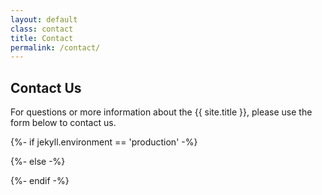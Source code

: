```yaml
---
layout: default
class: contact
title: Contact
permalink: /contact/
---
```


## Contact Us

For questions or more information about the {{ site.title }}, please use the form below to contact us.

<!-- <iframe src="https://docs.google.com/forms/d/e/1FAIpQLSf6a1zAQDq6Rd7znuJG_fgdtdoF-dxltpZiHddwiYlyM1Z0mQ/viewform?embedded=true" width="940" height="941" frameborder="0" marginheight="0" marginwidth="0" id="curii-contact">Loading…</iframe> -->

<!-- <h3>Form Restyler</h3> -->

{%- if jekyll.environment == 'production' -%}
<script src="https://googleformrestyler.apixml.net/GoogleFormStyler.js"
  form="https://docs.google.com/forms/d/e/1FAIpQLSf6a1zAQDq6Rd7znuJG_fgdtdoF-dxltpZiHddwiYlyM1Z0mQ/viewform?embedded=true">
</script>
{%- else -%}
<script src="http://googleformrestyler.apixml.net/GoogleFormStyler.js"
  form="https://docs.google.com/forms/d/e/1FAIpQLSf6a1zAQDq6Rd7znuJG_fgdtdoF-dxltpZiHddwiYlyM1Z0mQ/viewform?embedded=true">
</script>
{%- endif -%}
